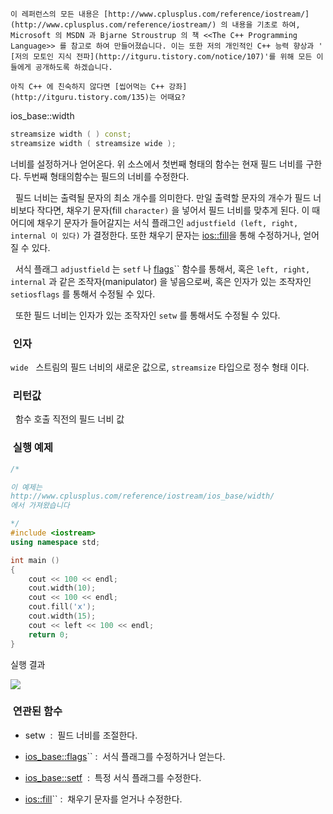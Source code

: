


```warning
이 레퍼런스의 모든 내용은 [http://www.cplusplus.com/reference/iostream/](http://www.cplusplus.com/reference/iostream/) 의 내용을 기초로 하여, Microsoft 의 MSDN 과 Bjarne Stroustrup 의 책 <<The C++ Programming Language>> 를 참고로 하여 만들어졌습니다. 이는 또한 저의 개인적인 C++ 능력 향상과 ' [저의 모토인 지식 전파](http://itguru.tistory.com/notice/107)'를 위해 모든 이들에게 공개하도록 하겠습니다.
```

```info
아직 C++ 에 친숙하지 않다면 [씹어먹는 C++ 강좌](http://itguru.tistory.com/135)는 어때요?
```

ios_base::width





```cpp
streamsize width ( ) const;
streamsize width ( streamsize wide );
```


너비를 설정하거나 얻어온다.
위 소스에서 첫번째 형태의 함수는 현재 필드 너비를 구한다.
두번째 형태의함수는 필드의 너비를 수정한다.

  필드 너비는 출력될 문자의 최소 개수를 의미한다. 만일 출력할 문자의 개수가 필드 너비보다 작다면, 채우기 문자(fill `character)` 을 넣어서 필드 너비를 맞추게 된다. 이 때 어디에 채우기 문자가 들어갈지는 서식 플래그인 `adjustfield (left, right, internal 이 있다)` 가 결정한다. 또한 채우기 문자는 [ios::fill](http://itguru.tistory.com/181)을 통해 수정하거나, 얻어질 수 있다.

  서식 플래그 `adjustfield` 는 `setf` 나 [flags](http://itguru.tistory.com/153)`` 함수를 통해서, 혹은 `left, right, internal` 과 같은 조작자(manipulator) 을 넣음으로써, 혹은 인자가 있는 조작자인 `setiosflags` 를 통해서 수정될 수 있다.

  또한 필드 너비는 인자가 있는 조작자인 `setw` 를 통해서도 수정될 수 있다.




###  인자




`wide`
  스트림의 필드 너비의 새로운 값으로, `streamsize` 타입으로 정수 형태 이다.



###  리턴값




  함수 호출 직전의 필드 너비 값



###  실행 예제




```cpp
/*

이 예제는
http://www.cplusplus.com/reference/iostream/ios_base/width/
에서 가져왔습니다

*/
#include <iostream>
using namespace std;

int main ()
{
    cout << 100 << endl;
    cout.width(10);
    cout << 100 << endl;
    cout.fill('x');
    cout.width(15);
    cout << left << 100 << endl;
    return 0;
}
```


실행 결과


![](http://img1.daumcdn.net/thumb/R1920x0/?fname=http%3A%2F%2Fcfile23.uf.tistory.com%2Fimage%2F205F6A374E4BF4E1335046)




###  연관된 함수


* setw  :  필드 너비를 조절한다.

*  [ios_base::flags](http://itguru.tistory.com/153)`` :  서식 플래그를 수정하거나 얻는다.

*  [ios_base::setf](http://itguru.tistory.com/155)  :  특정 서식 플래그를 수정한다.

*  [ios::fill](http://itguru.tistory.com/181)`` :  채우기 문자를 얻거나 수정한다.







